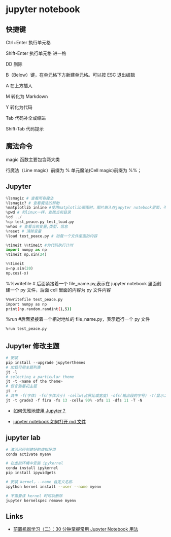 # jupyter notebook

## 快捷键

Ctrl+Enter 执行单元格

Shift-Enter 执行单元格 进一格

DD 删除

B（Below）键，在单元格下方新建单元格。可以按 ESC 退出编辑

A 在上方插入

M 转化为 Markdown

Y 转化为代码

Tab 代码补全或缩进

Shift-Tab 代码提示

## 魔法命令

magic 函数主要包含两大类

行魔法（Line magic）前缀为 %
单元魔法(Cell magic)前缀为 %%；

## Jupyter

```py
%lsmagic # 查看所有魔法
%lsmagic? # 查看魔法的帮助
%matplotlib inline #使用matplotlib画图时，图片嵌入在jupyter notebook里面，不以单独窗口显示
%pwd # 和linux一样，查找当前目录
%cd ../
%cp test_peace.py test_load.py
%whos # 查看当前变量,类型，信息
%reset # 清除变量
%load test_peace.py # 加载一个文件里面的内容

%timeit %%timeit #为代码执行计时
import numpy as np
%timeit np.sin(24)

%%timeit
x=np.sin(20)
np.cos(-x)
```

%%writefile # 后面紧接着一个 file_name.py,表示在 jupyter notebook 里面创建一个 py 文件，后面 cell 里面的内容为 py 文件内容

```sh
%%writefile test_peace.py
import numpy as np
print(np.random.randint(1,5))
```

%run #后面紧接着一个相对地址的 file_name.py，表示运行一个 py 文件

```sh
%run test_peace.py
```

## Jupyter 修改主题

```python
# 安装
pip install --upgrade jupyterthemes
# 加载可用主题列表
jt -l
# selecting a particular theme
jt -t <name of the theme>
# 恢复到最初主题
jt -r
# 其中 -f(字体) -fs(字体大小) -cellw(占屏比或宽度) -ofs(输出段的字号) -T(显示工具栏) -N(显示自己主机名)
jt -t grade3 -f fira -fs 13 -cellw 90% -ofs 11 -dfs 11 -T -N
```

- [如何优雅地使用 Jupyter？](https://www.zhihu.com/question/59392251)

- [jupyter notebook 如何打开 md 文件](https://blog.csdn.net/handsomeandge/article/details/110052319)

## jupyter lab

```sh
# 激活已经创建好的虚拟环境
conda activate myenv

# 在虚拟环境中安装 ipykernel
conda install ipykernel
pip install ipywidgets

# 安装 kernel，--name 自定义名称
ipython kernel install --user --name myenv

# 不需要该 kernel 时可以删除
jupyter kernelspec remove myenv

```

## Links

- [前置机器学习（二）：30 分钟掌握常用 Jupyter Notebook 用法](https://mp.weixin.qq.com/s?__biz=MzUxMjU4NjI4MQ==&mid=2247484027&idx=1&sn=16a6dbd4ca1c64d51adbd67b17d300c7&chksm=f963653dce14ec2bffd81274be5c5151ca7a949e0d2ca745f9502946130668fe9bd263fa5b3c&scene=178&cur_album_id=1627166768236412929#rd)